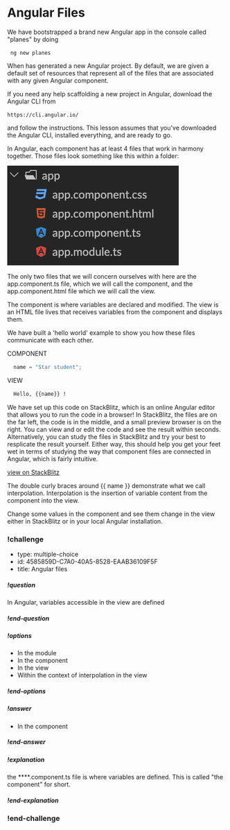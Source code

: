 # Angular Files

We have bootstrapped a brand new Angular app in the console called "planes" by doing 

```
 ng new planes

 ```

 When has generated a new Angular project.  By default, we are given a default set of resources that represent all of the files that are associated with any given Angular component. 

 If you need any help scaffolding a new project in Angular, download the Angular CLI from 
 ```
 https://cli.angular.io/

```
and follow the instructions. This lesson assumes that you've downloaded the Angular CLI, installed everything, and are ready to go. 

 In Angular, each component has at least 4 files that work in harmony together.  Those files look something like this within a folder: 

![](angular-files.png)

The only two files that we will concern ourselves with here are the app.component.ts file, which we will call the component, and the app.component.html file  which we will call the view. 

The component is where variables are declared and modified. 
The view is an HTML file lives that receives variables from the component and displays them.  
 
We have built a 'hello world' example to show you how these files communicate with each other. 

COMPONENT
```js
  name = "Star student";
```

VIEW 
```html
  Hello, {{name}} ! 
```

We have set up this code on StackBlitz, which is an online Angular editor that allows you to run the code in a browser! In StackBlitz, the files are on the far left, the code is in the middle, and a small preview browser is on the right. You can view and or edit the code and see the result within seconds.
Alternatively, you can study the files in StackBlitz and try your best to resplicate the result yourself. Either way, this should help you get your feet wet in terms of studying the way that component files are connected in Angular, which is fairly intuitive. 

[view on StackBlitz](https://stackblitz.com/edit/angular-starter-example?file=src/app/app.component.ts)

The double curly braces around {{ name }} demonstrate what we call interpolation.  Interpolation is the insertion of variable content from the component into the view. 

Change some values in the component and see them change in the view either in StackBlitz or in your local Angular installation. 

### !challenge

* type: multiple-choice
* id: 4585859D-C7A0-40A5-8528-EAAB36109F5F
* title: Angular files

##### !question

In Angular, variables accessible in the view are defined

##### !end-question

##### !options

* In the module
* In the component
* In the view
* Within the context of interpolation in the view

##### !end-options

##### !answer
* In the component

##### !end-answer

<!-- other optional sections -->
<!-- !hint - !end-hint (markdown, users can see after a failed attempt) -->
<!-- !rubric - !end-rubric (markdown, instructors can see while scoring a checkpoint) -->
##### !explanation

the ****.component.ts file is where variables are defined. This is called "the component" for short. 

##### !end-explanation

### !end-challenge